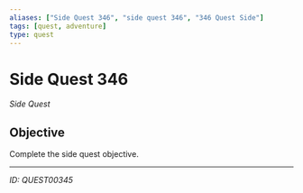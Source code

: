 ```yaml
---
aliases: ["Side Quest 346", "side quest 346", "346 Quest Side"]
tags: [quest, adventure]
type: quest
---
```


# Side Quest 346

*Side Quest*

## Objective
Complete the side quest objective.

---
*ID: QUEST00345*